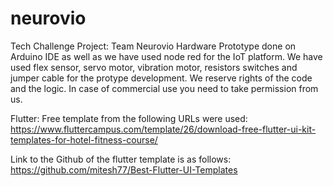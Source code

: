 # neurovio
Tech Challenge Project: Team Neurovio
Hardware Prototype done on Arduino IDE as well as we have used node red for the IoT platform.
We have used flex sensor, servo motor, vibration motor, resistors switches and jumper cable for the protype development.
We reserve rights of the code and the logic. In case of commercial use you need to take permission from us.

Flutter:
Free template from the following URLs were used:
https://www.fluttercampus.com/template/26/download-free-flutter-ui-kit-templates-for-hotel-fitness-course/

Link to the Github of the flutter template is as follows:
https://github.com/mitesh77/Best-Flutter-UI-Templates
